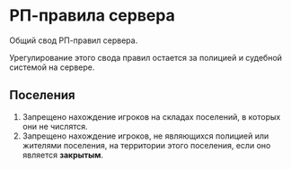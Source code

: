# РП-правила сервера

Общий свод РП-правил сервера.

Урегулирование этого свода правил остается за полицией и судебной системой на сервере.

## Поселения

1. Запрещено нахождение игроков на складах поселений, в которых они не числятся.
2. Запрещено нахождение игроков, не являющихся полицией или жителями поселения, на территории этого поселения, если оно является **закрытым**. 

